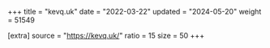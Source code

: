 +++
title = "kevq.uk"
date = "2022-03-22"
updated = "2024-05-20"
weight = 51549

[extra]
source = "https://kevq.uk/"
ratio = 15
size = 50
+++
